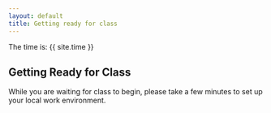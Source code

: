 ```yaml
---
layout: default
title: Getting ready for class
---
```


The time is: {{ site.time }}


## Getting Ready for Class
While you are waiting for class to begin, please take a few minutes to set up your local work environment.
